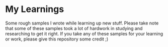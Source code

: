 # My Learnings

Some rough samples I wrote while learning up new stuff. Please take note that some of these samples took a lot of 
hardwork in studying and researching to get it right. If you take any of these samples for your learning or work, 
please give this repository some credit ;)
